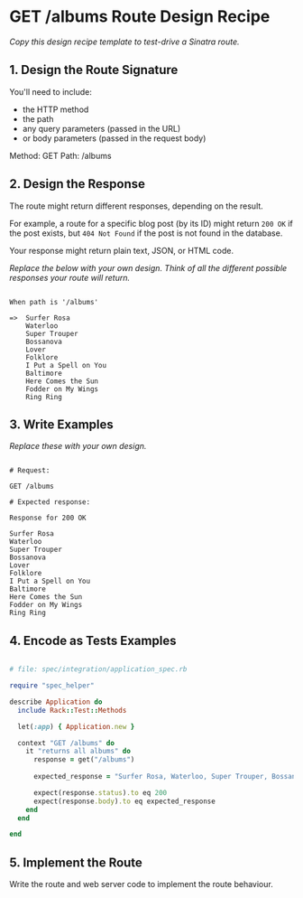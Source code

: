 # GET /albums Route Design Recipe

_Copy this design recipe template to test-drive a Sinatra route._

## 1. Design the Route Signature

You'll need to include:
  * the HTTP method
  * the path
  * any query parameters (passed in the URL)
  * or body parameters (passed in the request body)

Method: GET
Path: /albums

## 2. Design the Response

The route might return different responses, depending on the result.

For example, a route for a specific blog post (by its ID) might return `200 OK` if the post exists, but `404 Not Found` if the post is not found in the database.

Your response might return plain text, JSON, or HTML code. 

_Replace the below with your own design. Think of all the different possible responses your route will return._

```

When path is '/albums'

=>  Surfer Rosa
    Waterloo
    Super Trouper
    Bossanova
    Lover
    Folklore
    I Put a Spell on You
    Baltimore
    Here Comes the Sun
    Fodder on My Wings
    Ring Ring

```



## 3. Write Examples

_Replace these with your own design._

```

# Request:

GET /albums

# Expected response:

Response for 200 OK

Surfer Rosa
Waterloo
Super Trouper
Bossanova
Lover
Folklore
I Put a Spell on You
Baltimore
Here Comes the Sun
Fodder on My Wings
Ring Ring

```


## 4. Encode as Tests Examples

```ruby

# file: spec/integration/application_spec.rb

require "spec_helper"

describe Application do
  include Rack::Test::Methods

  let(:app) { Application.new }

  context "GET /albums" do
    it "returns all albums" do
      response = get("/albums")
      
      expected_response = "Surfer Rosa, Waterloo, Super Trouper, Bossanova, Lover, Folklore, I Put a Spell on You, Baltimore, Here Comes the Sun, Fodder on My Wings, Ring Ring"

      expect(response.status).to eq 200
      expect(response.body).to eq expected_response
    end
  end

end
```

## 5. Implement the Route

Write the route and web server code to implement the route behaviour.

